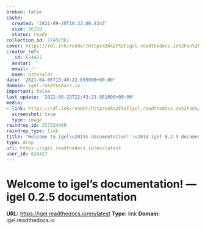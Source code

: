 ```yaml
---
broken: false
cache:
  created: '2021-09-20T19:32:00.434Z'
  size: 36158
  status: ready
collection_id: 17452361
cover: https://rdl.ink/render/https%3A%2F%2Figel.readthedocs.io%2Fen%2Flatest
creator_ref:
  _id: 624427
  avatar: ''
  email: ''
  name: pitosalas
date: '2021-04-06T13:40:22.695000+00:00'
domain: igel.readthedocs.io
important: false
last_update: '2022-06-23T22:43:23.861000+00:00'
media:
- link: https://rdl.ink/render/https%3A%2F%2Figel.readthedocs.io%2Fen%2Flatest
  screenshot: true
  type: image
raindrop_id: 257324460
raindrop_type: link
title: "Welcome to igel\u2019s documentation! \u2014 igel 0.2.5 documentation"
type: drop
url: https://igel.readthedocs.io/en/latest
user_id: 624427
---
```


# Welcome to igel’s documentation! — igel 0.2.5 documentation

**URL:** https://igel.readthedocs.io/en/latest
**Type:** link
**Domain:** igel.readthedocs.io
